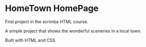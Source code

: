 <h1>HomeTown HomePage</h1>
<p>First project in the scrimba HTML course.</p>
<p>A simple project that shows the wonderful sceneries in a local town.</p>
<p>Built with HTML and CSS</p>

